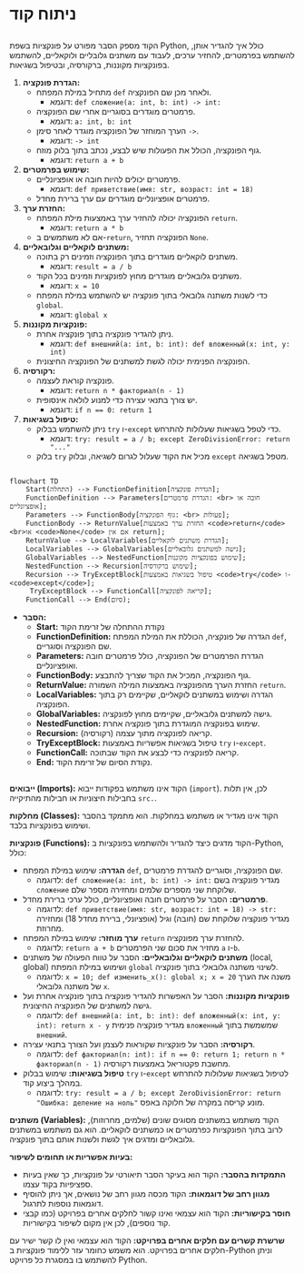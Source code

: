 # ניתוח קוד

## <algorithm>
הקוד מספק הסבר מפורט על פונקציות בשפת Python, כולל איך להגדיר אותן, להשתמש בפרמטרים, להחזיר ערכים, לעבוד עם משתנים גלובליים ולוקאליים, להשתמש בפונקציות מקוננות, ברקורסיה, ובטיפול בשגיאות.

1. **הגדרת פונקציה:**
   - מתחיל במילת המפתח `def` ולאחר מכן שם הפונקציה.
     - דוגמא: `def сложение(a: int, b: int) -> int:`
   - פרמטרים מוגדרים בסוגריים אחרי שם הפונקציה.
     - דוגמא: `a: int, b: int`
   - הערך המוחזר של הפונקציה מוגדר לאחר סימן `->`.
     - דוגמא: `-> int`
   - גוף הפונקציה, הכולל את הפעולות שיש לבצע, נכתב בתוך בלוק מוזח.
     - דוגמא: `return a + b`
2. **שימוש בפרמטרים:**
   - פרמטרים יכולים להיות חובה או אופציונליים.
     - דוגמא: `def приветствие(имя: str, возраст: int = 18)`
   - פרמטרים אופציונליים מוגדרים עם ערך ברירת מחדל.
3. **החזרת ערך:**
   - הפונקציה יכולה להחזיר ערך באמצעות מילת המפתח `return`.
     - דוגמא: `return a * b`
   - אם לא משתמשים ב-`return`, הפונקציה תחזיר `None`.
4. **משתנים לוקאליים וגלובאליים:**
   - משתנים לוקאליים מוגדרים בתוך הפונקציה וזמינים רק בתוכה.
     - דוגמא: `result = a / b`
   - משתנים גלובאליים מוגדרים מחוץ לפונקציות וזמינים בכל הקוד.
     - דוגמא: `x = 10`
   - כדי לשנות משתנה גלובאלי בתוך פונקציה יש להשתמש במילת המפתח `global`.
     - דוגמא: `global x`
5. **פונקציות מקוננות:**
   - ניתן להגדיר פונקציה בתוך פונקציה אחרת.
     - דוגמא: `def внешний(a: int, b: int): def вложенный(x: int, y: int)`
   - הפונקציה הפנימית יכולה לגשת למשתנים של הפונקציה החיצונית.
6. **רקורסיה:**
   - פונקציה קוראת לעצמה.
     - דוגמא: `return n * факториал(n - 1)`
   - יש צורך בתנאי עצירה כדי למנוע לולאה אינסופית.
     - דוגמא: `if n == 0: return 1`
7. **טיפול בשגיאות:**
   - ניתן להשתמש בבלוק `try` ו-`except` כדי לטפל בשגיאות שעלולות להתרחש.
     - דוגמא: `try: result = a / b; except ZeroDivisionError: return "..."`
   - בלוק `try` מכיל את הקוד שעלול לגרום לשגיאה, ובלוק `except` מטפל בשגיאה.

## <mermaid>
```mermaid
flowchart TD
    Start(התחלה) --> FunctionDefinition[הגדרת פונקציה];
    FunctionDefinition --> Parameters[הגדרת פרמטרים: <br> חובה או אופציונליים];
    Parameters --> FunctionBody[גוף הפונקציה: <br> פעולות];
    FunctionBody --> ReturnValue[החזרת ערך באמצעות <code>return</code><br>או <code>None</code> אם אין return];
    ReturnValue --> LocalVariables[הגדרת משתנים לוקאליים];
    LocalVariables --> GlobalVariables[גישה למשתנים גלובאליים];
    GlobalVariables --> NestedFunction[שימוש בפונקציות מקוננות];
    NestedFunction --> Recursion[שימוש ברקורסיה];
    Recursion --> TryExceptBlock[טיפול בשגיאות באמצעות <code>try</code> ו-<code>except</code>];
     TryExceptBlock --> FunctionCall[קריאה לפונקציה];
    FunctionCall --> End(סיום);
```
* **הסבר:**
    - **Start:** נקודת ההתחלה של זרימת הקוד
    - **FunctionDefinition:** הגדרה של פונקציה, הכוללת את המילת המפתח `def`, שם הפונקציה וסוגריים.
    - **Parameters:** הגדרת הפרמטרים של הפונקציה, כולל פרמטרים חובה ואופציונליים.
    - **FunctionBody:** גוף הפונקציה, המכיל את הקוד שצריך להתבצע.
    - **ReturnValue:** החזרת הערך מהפונקציה באמצעות המילה השמורה `return`.
    - **LocalVariables:** הגדרה ושימוש במשתנים לוקאליים, שקיימים רק בתוך הפונקציה.
    - **GlobalVariables:** גישה למשתנים גלובאליים, שקיימים מחוץ לפונקציה.
    - **NestedFunction:** שימוש בפונקציה המוגדרת בתוך פונקציה אחרת.
    - **Recursion:** קריאה לפונקציה מתוך עצמה (רקורסיה).
    - **TryExceptBlock:** טיפול בשגיאות אפשריות באמצעות `try` ו-`except`.
    - **FunctionCall:** קריאה לפונקציה כדי לבצע את הקוד שבתוכה.
    - **End:** נקודת הסיום של זרימת הקוד.

## <explanation>

**ייבואים (Imports):**
הקוד אינו משתמש בפקודות ייבוא (`import`). לכן, אין תלות בחבילות חיצוניות או חבילות מהתיקייה `src.`.

**מחלקות (Classes):**
הקוד אינו מגדיר או משתמש במחלקות. הוא מתמקד בהסבר ושימוש בפונקציות בלבד.

**פונקציות (Functions):**
הקוד מדגים כיצד להגדיר ולהשתמש בפונקציות ב-Python, כולל:
- **הגדרה:** שימוש במילת המפתח `def`, שם הפונקציה, וסוגריים להגדרת פרמטרים.
  - לדוגמה: `def сложение(a: int, b: int) -> int:` מגדיר פונקציה בשם `сложение` שלוקחת שני מספרים שלמים ומחזירה מספר שלם.
- **פרמטרים:** הסבר על פרמטרים חובה ואופציונליים, כולל ערכי ברירת מחדל.
  - לדוגמה: `def приветствие(имя: str, возраст: int = 18) -> str:` מגדיר פונקציה שלוקחת שם (חובה) וגיל (אופציונלי, ברירת מחדל 18) ומחזירה מחרוזת.
- **ערך מוחזר:** שימוש במילת המפתח `return` להחזרת ערך מפונקציה.
   - לדוגמה: `return a + b` מחזיר את סכום שני הפרמטרים `a` ו-`b`.
- **משתנים לוקאליים וגלובאליים:** הסבר על טווח הפעולה של משתנים (local, global) ושימוש במילת המפתח `global` לשינוי משתנה גלובאלי בתוך פונקציה.
   - לדוגמה:  `x = 10; def изменить_x(): global x; x = 20` משנה את הערך של משתנה גלובאלי `x`.
- **פונקציות מקוננות:** הסבר על האפשרות להגדיר פונקציה בתוך פונקציה אחרת ועל גישה למשתנים של הפונקציה החיצונית.
  - לדוגמה: `def внешний(a: int, b: int): def вложенный(x: int, y: int): return x - y` מגדיר פונקציה פנימית `вложенный` שמשמשת בתוך `внешний`.
- **רקורסיה:** הסבר על פונקציות שקוראות לעצמן ועל הצורך בתנאי עצירה.
  - לדוגמה: `def факториал(n: int): if n == 0: return 1; return n * факториал(n - 1)` מחשבת פקטוריאל באמצעות רקורסיה.
- **טיפול בשגיאות:** שימוש בבלוק `try` ו-`except` לטיפול בשגיאות שעלולות להתרחש במהלך ביצוע קוד.
  - לדוגמה: `try: result = a / b; except ZeroDivisionError: return "Ошибка: деление на ноль"` מונע קריסה במקרה של חלוקה באפס.

**משתנים (Variables):**
הקוד משתמש במשתנים מסוגים שונים (שלמים, מחרוזות), לרוב בתוך הפונקציות כפרמטרים או כמשתנים לוקאליים. הוא גם משתמש במשתנים גלובאליים ומדגים איך לגשת ולשנות אותם בתוך פונקציה.

**בעיות אפשריות או תחומים לשיפור:**
- **התמקדות בהסבר:** הקוד הוא בעיקר הסבר תיאורטי על פונקציות, כך שאין בעיות ספציפיות בקוד עצמו.
- **מגוון רחב של דוגמאות:** הקוד מכסה מגוון רחב של נושאים, אך ניתן להוסיף דוגמאות נוספות לתרגול.
- **חוסר בקישוריות:** הקוד הוא עצמאי ואינו קשור לחלקים אחרים בפרויקט (כמו קבצי קוד נוספים), לכן אין מקום לשיפור בקישוריות.

**שרשרת קשרים עם חלקים אחרים בפרויקט:**
הקוד הוא עצמאי ואין לו קשר ישיר עם חלקים אחרים בפרויקט. הוא משמש כחומר עזר ללימוד פונקציות ב-Python וניתן להשתמש בו במסגרת כל פרויקט Python.